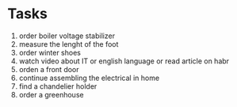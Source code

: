 #      Tasks

1. order boiler voltage stabilizer
2. measure the lenght of the foot
3. order winter shoes
4. watch video about IT or english language or read article on habr
5. orden a front door
6. continue assembling the electrical in home
7. find a chandelier holder
8. order a greenhouse
